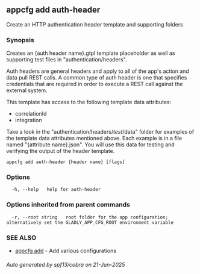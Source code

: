## appcfg add auth-header

Create an HTTP authentication header template and supporting folders

### Synopsis


Creates an {auth header name}.gtpl template placeholder as well as supporting test files in "authentication/headers".

Auth headers are general headers and apply to all of the app's action and data pull REST calls. A common type of auth header is one that specifies credentials that are required in order to execute a REST call against the external system.

This template has access to the following template data attributes:
- correlationId
- integration

Take a look in the "authentication/headers/_test_/data" folder for examples of the template data attributes mentioned above. Each example is in a file named "{attribute name}.json". You will use this data for testing and verifying the output of the header template.


```
appcfg add auth-header {header name} [flags]
```

### Options

```
  -h, --help   help for auth-header
```

### Options inherited from parent commands

```
  -r, --root string   root folder for the app configuration; alternatively set the GLADLY_APP_CFG_ROOT environment variable
```

### SEE ALSO

* [appcfg add](appcfg_add.md)	 - Add various configurations

###### Auto generated by spf13/cobra on 21-Jun-2025
